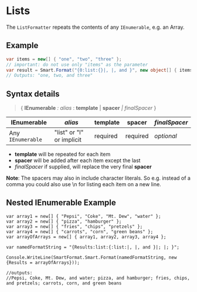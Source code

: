 # Lists

The `ListFormatter` repeats the contents of any ```IEnumerable```, e.g. an Array.

## Example

```c#
var items = new[] { "one", "two", "three" };
// important: do not use only "items" as the parameter
var result = Smart.Format("{0:list:{}|, |, and }", new object[] { items }); 
// Outputs: "one, two, and three"
```

## Syntax details
> { **IEnumerable** *: alias* : **template** | **spacer** *| finalSpacer* }

| IEnumerable | *alias* | template | spacer | *finalSpacer* |
|-------|-------|------------|----------|---------------|
| Any `IEnumerable` | "list" or "l" or implicit | required | required | *optional* |

* **template** will be repeated for each item
* **spacer** will be added after each item except the last
* *finalSpacer* if supplied, will replace the very final **spacer**

**Note**: The spacers may also in include character literals. So e.g. instead of a comma you could also use \n for listing each item on a new line.

## Nested IEnumerable Example

    var array1 = new[] { "Pepsi", "Coke", "Mt. Dew", "water" };
    var array2 = new[] { "pizza", "hamburger" };
    var array3 = new[] { "fries", "chips", "pretzels" };
    var array4 = new[] { "carrots", "corn", "green beans" };
    var arrayOfArrays = new[] { array1, array2, array3, array4 };

    var namedFormatString = "{Results:list:{:list:|, |, and }|; |; }";

    Console.WriteLine(SmartFormat.Smart.Format(namedFormatString, new {Results = arrayOfArrays}));

    //outputs:
    //Pepsi, Coke, Mt. Dew, and water; pizza, and hamburger; fries, chips, and pretzels; carrots, corn, and green beans
